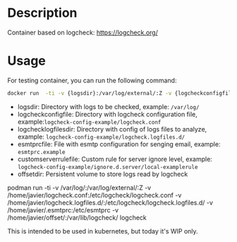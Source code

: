 # Description
Container based on logcheck: https://logcheck.org/

# Usage

For testing container, you can run the following command:

```bash
docker run  -ti -v {logsdir}:/var/log/external/:Z -v {logcheckconfigfile}:/etc/logcheck/logcheck.conf -v {logchecklogfilesdir}:/etc/logcheck/logcheck.logfiles.d/ -v {esmtprcfile}:/etc/esmtprc -v {customserverrulefile}:/etc/logcheck/ignore.d.server/local-rule -v {offsetdir}:/var/lib/logcheck/ logcheck
```
- logsdir: Directory with logs to be checked, example: `/var/log/`
- logcheckconfigfile: Directory with logcheck configuration file, example:`logcheck-config-example/logcheck.conf`
- logchecklogfilesdir: Directory with config of logs files to analyze, example: `logcheck-config-example/logcheck.logfiles.d/`
- esmtprcfile: File with esmtp configuration for senging email, example: `esmtprc.example`
- customserverrulefile: Custom rule for server ignore level, example: `logcheck-config-example/ignore.d.server/local-examplerule`
- offsetdir: Persistent volume to store logs read by logcheck

podman run  -ti -v /var/log/:/var/log/external/:Z -v /home/javier/logcheck.conf:/etc/logcheck/logcheck.conf -v /home/javier/logcheck.logfiles.d/:/etc/logcheck/logcheck.logfiles.d/ -v /home/javier/.esmtprc:/etc/esmtprc -v /home/javier/offset/:/var/lib/logcheck/ logcheck

This is intended to be used in kubernetes, but today it's WIP only.
